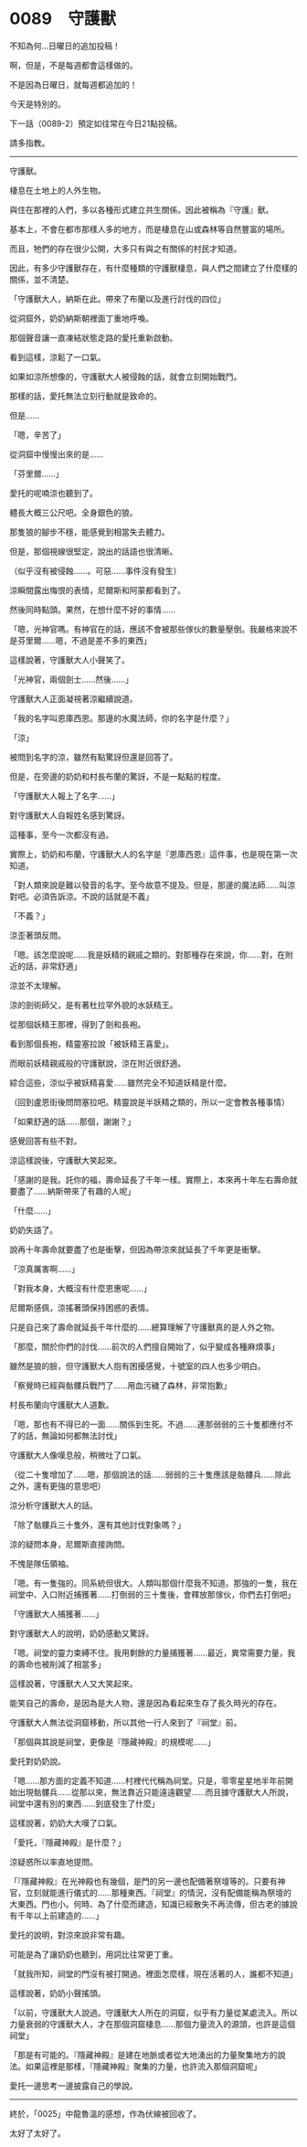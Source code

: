 # 0089　守護獸

不知為何…日曜日的追加投稿！

啊，但是，不是每週都會這樣做的。

不是因為日曜日，就每週都追加的！

今天是特別的。

下一話（0089-2）預定如往常在今日21點投稿。

請多指教。

---

守護獸。

棲息在土地上的人外生物。

與住在那裡的人們，多以各種形式建立共生關係。因此被稱為『守護』獸。

基本上，不會在都市那樣人多的地方，而是棲息在山或森林等自然豐富的場所。

而且，牠們的存在很少公開，大多只有與之有關係的村民才知道。

因此，有多少守護獸存在，有什麼種類的守護獸棲息，與人們之間建立了什麼樣的關係，並不清楚。

「守護獸大人，納斯在此。帶來了布蘭以及進行討伐的四位」

從洞窟外，奶奶納斯朝裡面丁重地呼喚。

那個聲音讓一直凍結狀態走路的愛托重新啟動。

看到這樣，涼鬆了一口氣。

如果如涼所想像的，守護獸大人被侵蝕的話，就會立刻開始戰鬥。

那樣的話，愛托無法立刻行動就是致命的。

但是……

「嗯，辛苦了」

從洞窟中慢慢出來的是……

「芬里爾……」

愛托的呢喃涼也聽到了。

體長大概三公尺吧。全身銀色的狼。

那隻狼的腳步不穩，能感覺到相當失去體力。

但是，那個視線很堅定，說出的話語也很清晰。

（似乎沒有被侵蝕……。可惡……事件沒有發生）

涼瞬間露出悔恨的表情，尼爾斯和阿蒙都看到了。

然後同時點頭。果然，在想什麼不好的事情……

「嗯，光神官嗎。有神官在的話，應該不會被那些傢伙的數量壓倒。我嚴格來說不是芬里爾……嗯，不過是差不多的東西」

這樣說著，守護獸大人小聲笑了。

「光神官，兩個劍士……然後……」

守護獸大人正面凝視著涼繼續說道。

「我的名字叫恩庫西恩。那邊的水魔法師，你的名字是什麼？」

「涼」

被問到名字的涼，雖然有點驚訝但還是回答了。

但是，在旁邊的奶奶和村長布蘭的驚訝，不是一點點的程度。

「守護獸大人報上了名字……」

對守護獸大人自報姓名感到驚訝。

這種事，至今一次都沒有過。

實際上，奶奶和布蘭，守護獸大人的名字是『恩庫西恩』這件事，也是現在第一次知道。

「對人類來說是難以發音的名字。至今故意不提及。但是，那邊的魔法師……叫涼對吧。必須告訴涼。不說的話就是不義」

「不義？」

涼歪著頭反問。

「嗯。該怎麼說呢……我是妖精的親戚之類的。對那種存在來說，你……對，在附近的話，非常舒適」

涼並不太理解。

涼的劍術師父，是有著杜拉罕外貌的水妖精王。

從那個妖精王那裡，得到了劍和長袍。

看到那個長袍，精靈塞拉說「被妖精王喜愛」。

而眼前妖精親戚般的守護獸說，涼在附近很舒適。

綜合這些，涼似乎被妖精喜愛……雖然完全不知道妖精是什麼。

（回到盧恩街後問問塞拉吧。精靈說是半妖精之類的，所以一定會教各種事情）

「如果舒適的話……那個，謝謝？」

感覺回答有些不對。

涼這樣說後，守護獸大笑起來。

「感謝的是我。託你的福，壽命延長了千年一樣。實際上，本來再十年左右壽命就要盡了……納斯帶來了有趣的人呢」

「什麼……」

奶奶失語了。

說再十年壽命就要盡了也是衝擊，但因為帶涼來就延長了千年更是衝擊。

「涼真厲害啊……」

「對我本身，大概沒有什麼恩惠呢……」

尼爾斯感佩，涼搖著頭保持困惑的表情。

只是自己來了壽命就延長千年什麼的……總算理解了守護獸真的是人外之物。

「那麼，關於你們的討伐……前次的人們擅自開始了，似乎變成各種麻煩事」

雖然是狼的臉，但守護獸大人抱有困擾感覺，十號室的四人也多少明白。

「察覺時已經與骷髏兵戰鬥了……用血污穢了森林，非常抱歉」

村長布蘭向守護獸大人道歉。

「嗯，那也有不得已的一面……關係到生死。不過……連那弱弱的三十隻都應付不了的話，無論如何都無法討伐」

守護獸大人像嘆息般，稍微吐了口氣。

（從二十隻增加了……嗯，那個說法的話……弱弱的三十隻應該是骷髏兵……除此之外，還有更強的意思吧）

涼分析守護獸大人的話。

「除了骷髏兵三十隻外，還有其他討伐對象嗎？」

涼的疑問本身，尼爾斯直接詢問。

不愧是隊伍領袖。

「嗯。有一隻強的。同系統但很大。人類叫那個什麼我不知道。那強的一隻，我在祠堂中、入口附近捕獲著……打倒弱的三十隻後，會釋放那傢伙，你們去打倒吧」

「守護獸大人捕獲著……」

對守護獸大人的說明，奶奶感動又驚訝。

「嗯。祠堂的靈力束縛不住。我用剩餘的力量捕獲著……最近，異常需要力量，我的壽命也被削減了相當多」

這樣說著，守護獸大人又大笑起來。

能笑自己的壽命，是因為是大人物，還是因為看起來生存了長久時光的存在。

守護獸大人無法從洞窟移動，所以其他一行人來到了『祠堂』前。

「那個與其說是祠堂，更像是『隱藏神殿』的規模呢……」

愛托對奶奶說。

「嗯……那方面的定義不知道……村裡代代稱為祠堂。只是，零零星星地半年前開始出現骷髏兵……從那以來，無法靠近只能遠遠觀望……而且據守護獸大人所說，祠堂中還有別的東西……到底發生了什麼」

這樣說著，奶奶大大嘆了口氣。

「愛托，『隱藏神殿』是什麼？」

涼疑惑所以率直地提問。

「『隱藏神殿』在光神殿也有幾個，是門的另一邊也配備著祭壇等的。只要有神官，立刻就能進行儀式的……那種東西。『祠堂』的情況，沒有配備能稱為祭壇的大東西。門也小。何時、為了什麼而建造，知識已經散失不再流傳，但古老的據說有千年以上前建造的……」

愛托的說明，對涼來說非常有趣。

可能是為了讓奶奶也聽到，用詞比往常更丁重。

「就我所知，祠堂的門沒有被打開過。裡面怎麼樣，現在活著的人，誰都不知道」

這樣說著，奶奶小聲搖頭。

「以前，守護獸大人說過。守護獸大人所在的洞窟，似乎有力量從某處流入。所以力量衰弱的守護獸大人，才在那個洞窟棲息……那個力量流入的源頭，也許是這個祠堂」

「那是有可能的。『隱藏神殿』是建在地脈或者從大地湧出的力量聚集地方的說法。如果這裡是那樣，『隱藏神殿』聚集的力量，也許流入那個洞窟呢」

愛托一邊思考一邊披露自己的學說。

---

終於，「0025」中龍魯溫的感想，作為伏線被回收了。

太好了太好了。